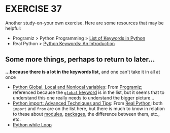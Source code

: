 # EXERCISE 37
Another study-on-your own exercise. Here are some resources that may be helpful:
* Programiz > Python Programming > [List of Keywords in Python](https://www.programiz.com/python-programming/keyword-list)
* Real Python > [Python Keywords: An Introduction](https://realpython.com/python-keywords/)
## Some more things, perhaps to return to later...
**...because there is a lot in the keywords list,** and one can't take it in all at once
* [Python Global, Local and Nonlocal variables](https://www.programiz.com/python-programming/global-local-nonlocal-variables): From [Programiz](https://www.programiz.com/); referenced because the [`global` keyword](https://www.programiz.com/python-programming/global-keyword) is in the list, but it seems that to understand this one really needs to understand the bigger picture...
* [Python import: Advanced Techniques and Tips](https://realpython.com/python-import/): From [Real Python](https://realpython.com/); both `import` and `from` are on the list here, but there is much to know in relation to these about [modules](https://realpython.com/python-import/#modules), [packages](https://realpython.com/python-import/#packages), the difference between them, etc., etc.
* [Python while Loop](https://www.programiz.com/python-programming/while-loop)
